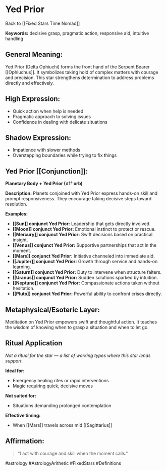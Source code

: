 # Yed Prior

Back to [[Fixed Stars Time Nomad]]

**Keywords:** decisive grasp, pragmatic action, responsive aid, intuitive handling

## General Meaning:
Yed Prior (Delta Ophiuchi) forms the front hand of the Serpent Bearer [[Ophiuchus]]. It symbolizes taking hold of complex matters with courage and precision. This star strengthens determination to address problems directly and effectively.

## High Expression:
- Quick action when help is needed
- Pragmatic approach to solving issues
- Confidence in dealing with delicate situations

## Shadow Expression:
- Impatience with slower methods
- Overstepping boundaries while trying to fix things

## Yed Prior [[Conjunction]]:

**Planetary Body + Yed Prior (≤1° orb)**

**Description:**
Planets conjoined with Yed Prior express hands-on skill and prompt responsiveness. They encourage taking decisive steps toward resolution.

**Examples:**
- **[[Sun]] conjunct Yed Prior:** Leadership that gets directly involved.
- **[[Moon]] conjunct Yed Prior:** Emotional instinct to protect or rescue.
- **[[Mercury]] conjunct Yed Prior:** Swift decisions based on practical insight.
- **[[Venus]] conjunct Yed Prior:** Supportive partnerships that act in the moment.
- **[[Mars]] conjunct Yed Prior:** Initiative channeled into immediate aid.
- **[[Jupiter]] conjunct Yed Prior:** Growth through service and hands-on learning.
- **[[Saturn]] conjunct Yed Prior:** Duty to intervene when structure falters.
- **[[Uranus]] conjunct Yed Prior:** Sudden solutions sparked by intuition.
- **[[Neptune]] conjunct Yed Prior:** Compassionate actions taken without hesitation.
- **[[Pluto]] conjunct Yed Prior:** Powerful ability to confront crises directly.

## Metaphysical/Esoteric Layer:
Meditation on Yed Prior empowers swift and thoughtful action. It teaches the wisdom of knowing when to grasp a situation and when to let go.

## Ritual Application
*Not a ritual for the star — a list of working types where this star lends support.*

**Ideal for:**
- Emergency healing rites or rapid interventions
- Magic requiring quick, decisive moves

**Not suited for:**
- Situations demanding prolonged contemplation

**Effective timing:**
- When [[Mars]] travels across mid [[Sagittarius]]

## Affirmation:

> "I act with courage and skill when the moment calls."

#astrology #AstrologyArithetic #FixedStars #Definitions
